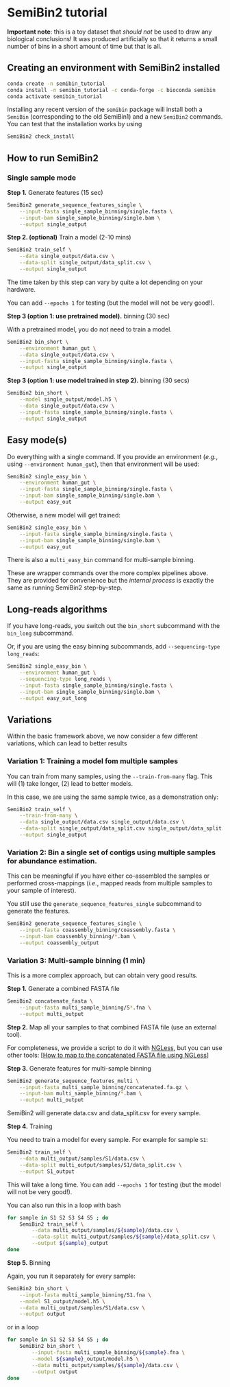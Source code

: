 # SemiBin2 tutorial

**Important note**: this is a toy dataset that _should not_ be used to draw any biological conclusions! It was produced artificially so that it returns a small number of bins in a short amount of time but that is all.

## Creating an environment with SemiBin2 installed

```bash
conda create -n semibin_tutorial
conda install -n semibin_tutorial -c conda-forge -c bioconda semibin
conda activate semibin_tutorial
```

Installing any recent version of the `semibin` package will install both a `SemiBin` (corresponding to the old SemiBin1) and a new `SemiBin2` commands. You can test that the installation works by using

```bash
SemiBin2 check_install
```

## How to run SemiBin2

### Single sample mode

**Step 1.** Generate features (15 sec)

```bash
SemiBin2 generate_sequence_features_single \
    --input-fasta single_sample_binning/single.fasta \
    --input-bam single_sample_binning/single.bam \
    --output single_output
```

**Step 2. (optional)** Train a model (2-10 mins)

```bash
SemiBin2 train_self \
    --data single_output/data.csv \
    --data-split single_output/data_split.csv \
    --output single_output
```

The time taken by this step can vary by quite a lot depending on your hardware.

You can add `--epochs 1` for testing (but the model will not be very good!).

**Step 3 (option 1: use pretrained model).** binning (30 sec)

With a pretrained model, you do not need to train a model.

```bash
SemiBin2 bin_short \
    --environment human_gut \
    --data single_output/data.csv \
    --input-fasta single_sample_binning/single.fasta \
    --output single_output
```

**Step 3 (option 1: use model trained in step 2).** binning (30 secs)

```bash
SemiBin2 bin_short \
    --model single_output/model.h5 \
    --data single_output/data.csv \
    --input-fasta single_sample_binning/single.fasta \
    --output single_output
```

## Easy mode(s)

Do everything with a single command. If you provide an environment (_e.g._,
using `--environment human_gut`), then that environment will be used:

```bash
SemiBin2 single_easy_bin \
    --environment human_gut \
    --input-fasta single_sample_binning/single.fasta \
    --input-bam single_sample_binning/single.bam \
    --output easy_out
```

Otherwise, a new model will get trained:

```bash
SemiBin2 single_easy_bin \
    --input-fasta single_sample_binning/single.fasta \
    --input-bam single_sample_binning/single.bam \
    --output easy_out
```

There is also a `multi_easy_bin` command for multi-sample binning.

These are wrapper commands over the more complex pipelines above. They are
provided for convenience but the _internal process_ is exactly the same as
running SemiBin2 step-by-step.

## Long-reads algorithms

If you have long-reads, you switch out the `bin_short` subcommand with the `bin_long` subcommand.

Or, if you are using the easy binning subcommands, add `--sequencing-type long_reads`:

```bash
SemiBin2 single_easy_bin \
    --environment human_gut \
    --sequencing-type long_reads \
    --input-fasta single_sample_binning/single.fasta \
    --input-bam single_sample_binning/single.bam \
    --output easy_out_long
```

## Variations

Within the basic framework above, we now consider a few different variations, which can lead to better results

### Variation 1: Training a model fom multiple samples

You can train from many samples, using the `--train-from-many` flag. This will (1) take longer, (2) lead to better models.

In this case, we are using the same sample twice, as a demonstration only:

```bash
SemiBin2 train_self \
    --train-from-many \
    --data single_output/data.csv single_output/data.csv \
    --data-split single_output/data_split.csv single_output/data_split.csv \
    --output single_output
```

### Variation 2: Bin a single set of contigs using multiple samples for abundance estimation.

This can be meaningful if you have either co-assembled the samples or performed cross-mappings (_i.e._, mapped reads from multiple samples to your sample of interest).

You still use the `generate_sequence_features_single` subcommand to generate the features.

```bash
SemiBin2 generate_sequence_features_single \
    --input-fasta coassembly_binning/coassembly.fasta \
    --input-bam coassembly_binning/*.bam \
    --output coassembly_output
```

### Variation 3: Multi-sample binning (1 min)

This is a more complex approach, but can obtain very good results.

**Step 1.** Generate a combined FASTA file

```bash
SemiBin2 concatenate_fasta \
    --input-fasta multi_sample_binning/S*.fna \
    --output multi_output
```

**Step 2.** Map all your samples to that combined FASTA file (use an external tool).

For completeness, we provide a script to do it with [NGLess](https://ngless.embl.de/), but you can use other tools: [[How to map to the concatenated FASTA file using NGLess](Mapping-To-Concatenate-FASTA.md)]

**Step 3.** Generate features for multi-sample binning

```bash
SemiBin2 generate_sequence_features_multi \
    --input-fasta multi_sample_binning/concatenated.fa.gz \
    --input-bam multi_sample_binning/*.bam \
    --output multi_output
```

SemiBin2 will generate data.csv and data_split.csv for every sample.

**Step 4.** Training

You need to train a model for every sample. For example for sample `S1`:

```bash
SemiBin2 train_self \
    --data multi_output/samples/S1/data.csv \
    --data-split multi_output/samples/S1/data_split.csv \
    --output S1_output
```

This will take a long time. You can add `--epochs 1` for testing (but the model will not be very good!).

You can also run this in a loop with bash

```bash
for sample in S1 S2 S3 S4 S5 ; do
    SemiBin2 train_self \
        --data multi_output/samples/${sample}/data.csv \
        --data-split multi_output/samples/${sample}/data_split.csv \
        --output ${sample}_output
done
```

**Step 5.** Binning

Again, you run it separately for every sample:

```bash
SemiBin2 bin_short \
    --input-fasta multi_sample_binning/S1.fna \
    --model S1_output/model.h5 \
    --data multi_output/samples/S1/data.csv \
    --output output
```

or in a loop

```bash
for sample in S1 S2 S3 S4 S5 ; do
    SemiBin2 bin_short \
        --input-fasta multi_sample_binning/${sample}.fna \
        --model ${sample}_output/model.h5 \
        --data multi_output/samples/${sample}/data.csv \
        --output output
done
```
